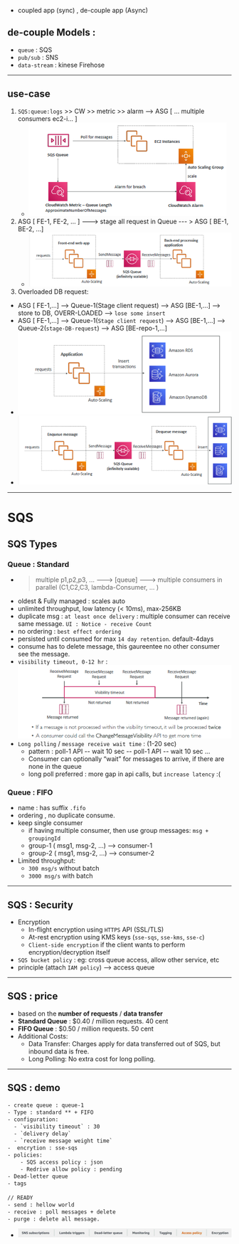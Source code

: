 - coupled app (sync) , de-couple app (Async)

## de-couple Models :
  - `queue` :  SQS
  - `pub/sub` : SNS
  - `data-stream` : kinese Firehose

---
## use-case
1. `SQS:queue:logs` >> CW >> metric >> alarm --> ASG [ ... multiple consumers ec2-i... ]
    - ![img.png](../99_img/decouple/sqs/img.png)
2. ASG [ FE-1, FE-2, ... ] ---> stage all request in Queue --- > ASG [ BE-1, BE-2, ...]
    - ![img_1.png](../99_img/decouple/sqs/img_1.png)
3. Overloaded DB request:
- ASG [ FE-1,...] --> Queue-1(Stage client request) --> ASG [BE-1,...] --> store to DB, OVERR-LOADED --> `lose some insert`
- ASG [ FE-1,...] --> Queue-1(`Stage client request`) --> ASG [BE-1,...] --> Queue-2(`stage-DB-request`) -->  ASG [BE-repo-1,...]
- ![img_3.png](../99_img/decouple/sqs/img_3.png)
- ![img_5.png](../99_img/decouple/sqs/img_5.png)

---
# SQS
## SQS Types
### Queue : Standard 
- > multiple p1,p2,p3, ...  ---> [queue] ---> multiple consumers in parallel (C1,C2,C3, lambda-Consumer, ... )
- oldest & Fully managed : scales auto
- unlimited throughput,  low latency (< 10ms), max-256KB
- duplicate msg : `at least once delivery`  : multiple consumer can receive same message. `UI : Notice - receive Count`
- no ordering : `best effect ordering`
- persisted until consumed for max `14 day retention`. default-4days
- consume has to delete message, this gaureentee no other consumer see the message.
- `visibility timeout, 0-12 hr` : ![img_4.png](../99_img/decouple/sqs/img_4.png)
- `Long polling` / `message receive wait time` : (1-20 sec)
  - pattern : poll-1 API -- wait 10 sec -- poll-1 API -- wait 10 sec ...
  - Consumer can optionally “wait” for messages to arrive, if there are none in the queue
  - long poll preferred : more gap in api calls, but `increase latency` :(
  
### Queue : FIFO
- name : has suffix `.fifo`
- ordering , no duplicate consume.
- keep single consumer
  - if having multiple consumer, then use group messages: `msg + groupingId`
  - group-1 ( msg1, msg-2, ...) --> consumer-1
  - group-2 ( msg1, msg-2, ...) --> consumer-2
- Limited throughput: 
  - `300 msg/s` without batch
  - `3000 msg/s` with batch

---
## SQS : Security
- Encryption
  - In-flight encryption using `HTTPS` API (SSL/TLS)
  - At-rest encryption using KMS keys (`sse-sqs`, `sse-kms`, `sse-c`)
  - `Client-side encryption` if the client wants to perform encryption/decryption itself
- `SQS bucket policy` : eg: cross queue access, allow other service, etc
- principle (attach `IAM policy`) --> access queue

---
## SQS : price
- based on the **number of requests** / **data transfer**
- **Standard Queue** : $0.40 / million requests. 40 cent
- **FIFO Queue** : $0.50 /  million requests. 50 cent
- Additional Costs:
  - Data Transfer: Charges apply for data transferred out of SQS, but inbound data is free.
  - Long Polling: No extra cost for long polling.

---
## SQS : demo
```
- create queue : queue-1
- Type : standard ** + FIFO
- configuration:
  - `visibility timeout` : 30
  - `delivery delay`
  - `receive message weight time`
-  encrytion : sse-sqs
- policies:
    - SQS access policy : json
    - Redrive allow policy : pending
- Dead-letter queue
- tags

// READY
- send : hellow world
- receive : poll messages + delete
- purge : delete all message.
```
- ![img_2.png](../99_img/decouple/sqs/img_2.png)

